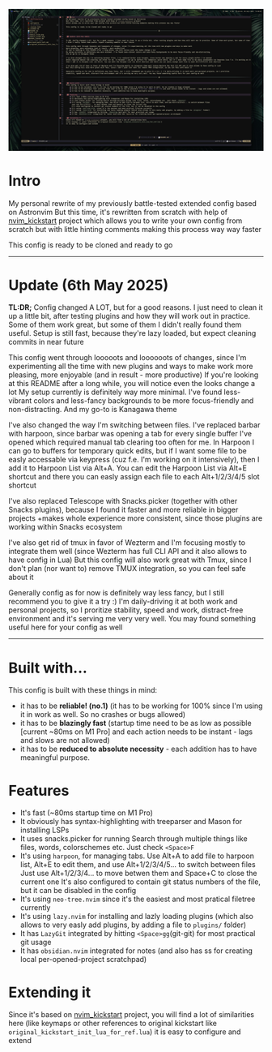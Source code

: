 ![Showcase](./kamyil_nvim.png "Showcase")


# Intro
My personal rewrite of my previously battle-tested extended config based on Astronvim
But this time, it's rewritten from scratch with help of [nvim_kickstart](https://github.com/nvim-lua/kickstart.nvim) project
which allows you to write your own config from scratch but with little hinting comments making this process way way faster

This config is ready to be cloned and ready to go 

---


# Update (6th May 2025)

**TL:DR;** Config changed A LOT, but for a good reasons. I just need to clean it up a little bit, after testing plugins and how they will work out in practice. Some of them work great, but some of them
I didn't really found them useful. Setup is still fast, because they're lazy loaded, but expect cleaning commits in near future

This config went through looooots and loooooots of changes, since I'm experimenting all the time with new plugins and ways to make work 
more pleasing, more enjoyable (and in result - more productive)
If you're looking at this README after a long while, you will notice even the looks change a lot
My setup currently is definitely way more minimal. I've found less-vibrant colors and less-fancy backgrounds to be more focus-friendly and non-distracting.
And my go-to is Kanagawa theme

I've also changed the way I'm switching between files. I've replaced barbar with harpoon, since barbar was opening a tab for every single buffer I've opened
which required manual tab clearing too often for me. In Harpoon I can go to buffers for temporary quick edits, but if I want some file to be easly accessable via keypress (cuz f.e. I'm working on it intensively), 
then I add it to Harpoon List via Alt+A. You can edit the Harpoon List via Alt+E shortcut and there you can easly assign each file to each Alt+1/2/3/4/5 slot shortcut

I've also replaced Telescope with Snacks.picker (together with other Snacks plugins), because I found it faster and more reliable in bigger projects
+makes whole experience more consistent, since those plugins are working within Snacks ecosystem

I've also get rid of tmux in favor of Wezterm and I'm focusing mostly to integrate them well (since Wezterm has full CLI API and it also allows to have config in Lua) 
But this config will also work great with Tmux, since I don't plan (nor want to) remove TMUX integration, so you can feel safe about it

Generally config as for now is definitely way less fancy, but I still recommend you to give it a try :) I'm daily-driving it at both work and personal projects, so I proritize
stability, speed and work, distract-free environment and it's serving me very very well. You may found something useful here for your config as well

---


# Built with... 
This config is built with these things in mind:
- it has to be **reliable! (no.1)** (it has to be working for 100% since I'm using it in work as well. So no crashes or bugs allowed)
- it has to be **blazingly fast** (startup time need to be as low as possible [current ~80ms on M1 Pro] and each action needs to be instant - lags and slows are not allowed) 
- it has to be **reduced to absolute necessity** - each addition has to have meaningful purpose.

# Features
- It's fast (~80ms startup time on M1 Pro)
- It obviously has syntax-highlighting with treeparser and Mason for installing LSPs
- It uses snacks.picker for running Search through multiple things like files, words, colorschemes etc. Just check `<Space>F`
- It's using `harpoon`, for managing tabs. Use Alt+A to add file to harpoon list, Alt+E to edit them, and use Alt+1/2/3/4/5... to switch between files
  Just use Alt+1/2/3/4... to move betwen them and Space+C to close the current one
  It's also configured to contain git status numbers of the file, but it can be disabled in the config
- It's using `neo-tree.nvim` since it's the easiest and most pratical filetree currently
- It's using `lazy.nvim` for installing and lazly loading plugins (which also allows to very easly add plugins, by adding a file to `plugins/` folder)
- It has `LazyGit` integrated by hitting `<Space>gg`(git-git) for most practical git usage
- It has `obsidian.nvim` integrated for notes (and also has <Space>ss for creating local per-opened-project scratchpad) 

# Extending it
Since it's based on [nvim_kickstart](https://github.com/nvim-lua/kickstart.nvim) project, you will find a lot of similarities here
(like keymaps or other references to original kickstart like `original_kickstart_init_lua_for_ref.lua`) 
it is easy to configure and extend
